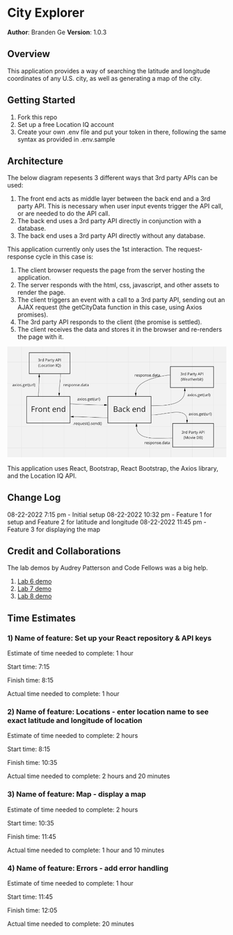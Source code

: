 # City Explorer

**Author**: Branden Ge
**Version**: 1.0.3

## Overview
<!-- Provide a high level overview of what this application is and why you are building it, beyond the fact that it's an assignment for this class. (i.e. What's your problem domain?) -->

This application provides a way of searching the latitude and longitude coordinates of any U.S. city, as well as generating a map of the city.

## Getting Started
<!-- What are the steps that a user must take in order to build this app on their own machine and get it running? -->

1. Fork this repo
2. Set up a free Location IQ account
3. Create your own .env file and put your token in there, following the same syntax as provided in .env.sample

## Architecture
<!-- Provide a detailed description of the application design. What technologies (languages, libraries, etc) you're using, and any other relevant design information. -->

The below diagram repesents 3 different ways that 3rd party APIs can be used:

1. The front end acts as middle layer between the back end and a 3rd party API. This is necessary when user input events trigger the API call, or are needed to do the API call.
2. The back end uses a 3rd party API directly in conjunction with a database.
3. The back end uses a 3rd party API directly without any database.

This application currently only uses the 1st interaction. The request-response cycle in this case is:

1. The client browser requests the page from the server hosting the application.
2. The server responds with the html, css, javascript, and other assets to render the page.
3. The client triggers an event with a call to a 3rd party API, sending out an AJAX request (the getCityData function in this case, using Axios promises).
4. The 3rd party API responds to the client (the promise is settled).
5. The client receives the data and stores it in the browser and re-renders the page with it.

![Diagram](diagram.png)

This application uses React, Bootstrap, React Bootstrap, the Axios library, and the Location IQ API.

## Change Log
<!-- Use this area to document the iterative changes made to your application as each feature is successfully implemented. Use time stamps. Here's an example:

01-01-2001 4:59pm - Application now has a fully-functional express server, with a GET route for the location resource. -->

08-22-2022 7:15 pm - Initial setup
08-22-2022 10:32 pm - Feature 1 for setup and Feature 2 for latitude and longitude
08-22-2022 11:45 pm - Feature 3 for displaying the map

## Credit and Collaborations
<!-- Give credit (and a link) to other people or resources that helped you build this application. -->
The lab demos by Audrey Patterson and Code Fellows was a big help.

1) [Lab 6 demo](https://github.com/codefellows/seattle-code-301d88/blob/main/class-06)
2) [Lab 7 demo](https://github.com/codefellows/seattle-code-301d88/tree/main/class-07)
3) [Lab 8 demo](https://github.com/codefellows/seattle-code-301d88/tree/main/class-08)

## Time Estimates

### 1) Name of feature: Set up your React repository & API keys

Estimate of time needed to complete: 1 hour

Start time: 7:15

Finish time: 8:15

Actual time needed to complete: 1 hour

### 2) Name of feature: Locations - enter location name to see exact latitude and longitude of location

Estimate of time needed to complete: 2 hours

Start time: 8:15

Finish time: 10:35

Actual time needed to complete: 2 hours and 20 minutes

### 3) Name of feature: Map - display a map

Estimate of time needed to complete: 2 hours

Start time: 10:35

Finish time: 11:45

Actual time needed to complete: 1 hour and 10 minutes

### 4) Name of feature: Errors - add error handling

Estimate of time needed to complete: 1 hour

Start time: 11:45

Finish time: 12:05

Actual time needed to complete: 20 minutes
